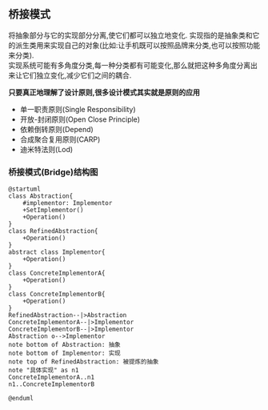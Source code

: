 ## 桥接模式
将抽象部分与它的实现部分分离,使它们都可以独立地变化.
实现指的是抽象类和它的派生类用来实现自己的对象(比如:让手机既可以按照品牌来分类,也可以按照功能来分类).  
实现系统可能有多角度分类,每一种分类都有可能变化,那么就把这种多角度分离出来让它们独立变化,减少它们之间的耦合.

**只要真正地理解了设计原则,很多设计模式其实就是原则的应用**
- 单一职责原则(Single Responsibility)
- 开放-封闭原则(Open Close Principle)
- 依赖倒转原则(Depend)
- 合成聚合复用原则(CARP)
- 迪米特法则(Lod)

### 桥接模式(Bridge)结构图
```uml
@startuml
class Abstraction{
    #implementor: Implementor
    +SetImplementor()
    +Operation()
}
class RefinedAbstraction{
    +Operation()
}
abstract class Implementor{
    +Operation()
}
class ConcreteImplementorA{
    +Operation()
}
class ConcreteImplementorB{
    +Operation()
}
RefinedAbstraction--|>Abstraction
ConcreteImplementorA--|>Implementor
ConcreteImplementorB--|>Implementor
Abstraction o-->Implementor
note bottom of Abstraction: 抽象
note bottom of Implementor: 实现
note top of RefinedAbstraction: 被提炼的抽象
note "具体实现" as n1
ConcreteImplementorA..n1
n1..ConcreteImplementorB

@enduml
```

